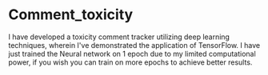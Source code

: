 # Comment_toxicity


I have developed a toxicity comment tracker utilizing deep learning techniques, wherein I've demonstrated the application of TensorFlow.
I have just trained the Neural network on 1 epoch due to my limited computational power, if you wish you can train on more epochs to achieve better results.
